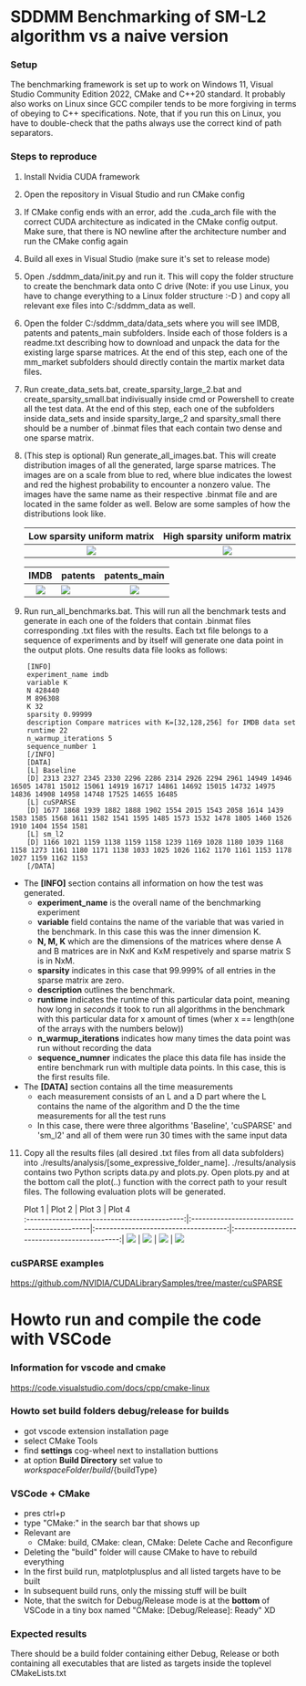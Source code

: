 # SDDMM Benchmarking of SM-L2 algorithm vs a naive version

### Setup
The benchmarking framework is set up to work on Windows 11, Visual Studio Community Edition 2022, CMake and C++20 standard. It probably also works on Linux since GCC compiler tends to be more forgiving in terms of obeying to C++ specifications. Note, that if you run this on Linux, you have to double-check that the paths always use the correct kind of path separators.

### Steps to reproduce
1. Install Nvidia CUDA framework
2. Open the repository in Visual Studio and run CMake config
3. If CMake config ends with an error, add the .cuda_arch file with the correct CUDA architecture as indicated in the CMake config output. Make sure, that there is NO newline after the architecture number and run the CMake config again
4. Build all exes in Visual Studio (make sure it's set to release mode)
5. Open ./sddmm_data/init.py and run it. This will copy the folder structure to create the benchmark data onto C drive (Note: if you use Linux, you have to change everything to a Linux folder structure :-D ) and copy all relevant exe files into C:/sddmm_data as well.
6. Open the folder C:/sddmm_data/data_sets where you will see IMDB, patents and patents_main subfolders. Inside each of those folders is a readme.txt describing how to download and unpack the data for the existing large sparse matrices. At the end of this step, each one of the mm_market subfolders should directly contain the martix market data files.
7. Run create_data_sets.bat, create_sparsity_large_2.bat and create_sparsity_small.bat indivisually inside cmd or Powershell to create all the test data. At the end of this step, each one of the subfolders inside data_sets and inside sparsity_large_2 and sparsity_small there should be a number of .binmat files that each contain two dense and one sparse matrix.
8. (This step is optional) Run generate_all_images.bat. This will create distribution images of all the generated, large sparse matrices. The images are on a scale from blue to red, where blue indicates the lowest and red the highest probability to encounter a nonzero value. The images have the same name as their respective .binmat file and are located in the same folder as well. Below are some samples of how the distributions look like.

   Low sparsity uniform matrix                               |  High sparsity uniform matrix
   :--------------------------------------------------------:|:----------------------------------------------------------:|
   ![](sample_images/low-sparsity-uniform-distribution.jpg)  |  ![](sample_images/high-sparsity-uniform-distribution.jpg)
   
   IMDB                         |  patents                         |  patents_main
   :---------------------------:|:---------------------------------|:------------------------------------:|
   ![](sample_images/imdb.jpg)  |  ![](sample_images/patents.jpg)  |  ![](sample_images/patents-main.jpg)

10.  Run run_all_benchmarks.bat. This will run all the benchmark tests and generate in each one of the folders that contain .binmat files corresponding .txt files with the results. Each txt file belongs to a sequence of experiments and by itself will generate one data point in the output plots. One results data file looks as follows:
```
    [INFO]
    experiment_name imdb
    variable K
    N 428440
    M 896308
    K 32
    sparsity 0.99999
    description Compare matrices with K=[32,128,256] for IMDB data set
    runtime 22
    n_warmup_iterations 5
    sequence_number 1
    [/INFO]
    [DATA]
    [L] Baseline
    [D] 2313 2327 2345 2330 2296 2286 2314 2926 2294 2961 14949 14946 16505 14781 15012 15061 14919 16717 14861 14692 15015 14732 14975 14836 14908 14958 14748 17525 14655 16485
    [L] cuSPARSE
    [D] 1677 1868 1939 1882 1888 1902 1554 2015 1543 2058 1614 1439 1583 1585 1568 1611 1582 1541 1595 1485 1573 1532 1478 1805 1460 1526 1910 1404 1554 1581
    [L] sm_l2
    [D] 1166 1021 1159 1138 1159 1158 1239 1169 1028 1180 1039 1168 1158 1273 1161 1180 1171 1138 1033 1025 1026 1162 1170 1161 1153 1178 1027 1159 1162 1153
    [/DATA]
```
 * The **[INFO]** section contains all information on how the test was generated.
   * **experiment_name** is the overall name of the benchmarking experiment
   * **variable** field contains the name of the variable that was varied in the benchmark. In this case this was the inner dimension K. 
   * **N, M, K** which are the dimensions of the matrices where dense A and B matrices are in NxK and KxM respetively and sparse matrix S is in NxM. 
   * **sparsity** indicates in this case that 99.999% of all entries in the sparse matrix are zero. 
   * **description** outlines the benchmark.
   * **runtime** indicates the runtime of this particular data point, meaning how long in *seconds* it took to run all algorithms in the benchmark with this particular data for x amount of times (wher x == length(one of the arrays with the numbers below))
   * **n_warmup_iterations** indicates how many times the data point was run without recording the data
   * **sequence_numner** indicates the place this data file has inside the entire benchmark run with multiple data points. In this case, this is the first results file.
 * The **[DATA]** section contains all the time measurements
   * each measurement consists of an L and a D part where the L contains the name of the algorithm and D the the time measurements for all the test runs
   * In this case, there were three algorithms 'Baseline', 'cuSPARSE' and 'sm_l2' and all of them were run 30 times with the same input data

11. Copy all the results files (all desired .txt files from all data subfolders) into ./results/analysis/[some_expressive_folder_name]. ./results/analysis contains two Python scripts data.py and plots.py. Open plots.py and at the bottom call the plot(..) function with the correct path to your result files. The following evaluation plots will be generated.

    Plot 1                                      |  Plot 2                                       |  Plot 3                              | Plot 4             
   :-------------------------------------------:|:----------------------------------------------|:------------------------------------:|:-------------------------------------------:|
   ![](sample_images/imdb-100-iters-plot1.png)  |  ![](sample_images/imdb-100-iters-plot2.png)  |  ![](sample_images/imdb-100-iters-plot3.png)  |   ![](sample_images/imdb-100-iters-plot4.png)


### cuSPARSE examples
https://github.com/NVIDIA/CUDALibrarySamples/tree/master/cuSPARSE

# Howto run and compile the code with VSCode
### Information for vscode and cmake
https://code.visualstudio.com/docs/cpp/cmake-linux

### Howto set build folders debug/release for builds
* got vscode extension installation page
* select CMake Tools
* find **settings** cog-wheel next to installation buttions
* at option **Build Directory** set value to ${workspaceFolder}/build/${buildType}

### VSCode + CMake
* pres ctrl+p
* type "CMake:" in the search bar that shows up
* Relevant are
    * CMake: build, CMake: clean, CMake: Delete Cache and Reconfigure
* Deleting the "build" folder will cause CMake to have to rebuild everything
* In the first build run, matplotplusplus and all listed targets have to be built
* In subsequent build runs, only the missing stuff will be built
* Note, that the switch for Debug/Release mode is at the **bottom** of VSCode in a tiny box named "CMake: [Debug/Release]: Ready" XD

### Expected results
There should be a build folder containing either Debug, Release or both containing all executables that are listed as targets inside the toplevel CMakeLists.txt

